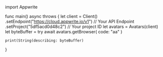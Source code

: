 import Appwrite

func main() async throws {
    let client = Client()
      .setEndpoint("https://cloud.appwrite.io/v1") // Your API Endpoint
      .setProject("5df5acd0d48c2") // Your project ID
    let avatars = Avatars(client)
    let byteBuffer = try await avatars.getBrowser(
        code: "aa"
    )

    print(String(describing: byteBuffer)
}
